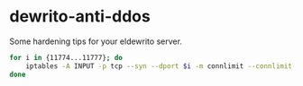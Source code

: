# dewrito-anti-ddos
Some hardening tips for your eldewrito server.


```bash
for i in {11774...11777}; do 
    iptables -A INPUT -p tcp --syn --dport $i -m connlimit --connlimit-above 3 -j DROP;
done
```
